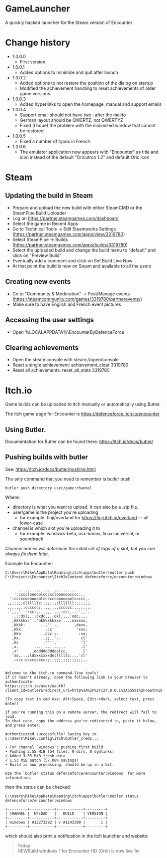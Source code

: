 ﻿# GameLauncher
A quickly hacked launcher for the Steam version of Encounter

# Change history
- 1.0.0.0 
  - First version  
- 1.0.0.1 
   - Added options to minimize and quit after launch  
- 1.0.0.2 
  - Added options to not restore the position of the dialog on startup  
  - Modified the achievement handling to reset achievements of older game versions  
- 1.0.0.3
  - Added hyperlinks to open the homepage, manual and support emails  
- 1.0.0.4
  - Support email should not have two : after the mailto  
  - German layout should be QWERTZ, not QWERTYZ  
  - Fixed (I hope) the problem with the minimized window that cannot be restored
- 1.0.0.5
  - Fixed a number of typos in French
- 1.0.0.6
  - The emulator application now appears with "Encounter" as title and icon instead of the default "Oricutron 1.2" and default Oric icon

# Steam 
## Updating the build in Steam
- Prepare and upload the new build with either SteamCMD or the SteamPipe Build Uploader
- Log on https://partner.steamgames.com/dashboard
- Select the game in Recent Apps
- Go to Technical Tools -> Edit Steamworks Settings (https://partner.steamgames.com/apps/view/3319780)
- Select SteamPipe -> Builds (https://partner.steamgames.com/apps/builds/3319780)
- Select the uploaded build and change the build menu to "default" and click on "Preview Build"
- Eventually add a comment and click on Set Build Live Now
- At that point the build is now on Steam and available to all the users

## Creating new events
- Go to "Community & Moderation" -> Post/Manage events (https://steamcommunity.com/games/3319780/partnerevents/)
- Make sure to have English and French event pictures

## Accessing the user settings
- Open %LOCALAPPDATA%\EncounterByDefenceForce

## Clearing achievements
- Open the steam console with steam://open/console
- Reset a single achievement: achievement_clear 3319780 <achievement name> 
- Reset all achievements: reset_all_stats 3319780 


# Itch.io
Game builds can be uploaded to itch manually or automatically using Butler.

The itch game page for Encounter is https://defenceforce.itch.io/encounter


## Using Butler.
Documentation for Butler can be found there: https://itch.io/docs/butler/

## Pushing builds with butler
See: https://itch.io/docs/butler/pushing.html

The only command that you need to remember is butler push
```
butler push directory user/game:channel
```
Where:

- directory is what you want to upload. It can also be a .zip file.  
- user/game is the project you're uploading  
  - for example: finji/overland for https://finji.itch.io/overland — all lower-case  
- channel is which slot you're uploading it to
  - for example: windows-beta, osx-bonus, linux-universal, or soundtrack
	
*Channel names will determine the initial set of tags of a slot, but you can always fix them later.*


Example for Encounter:
```
C:\Users\Mike\AppData\Roaming\itch\apps\butler\butler push C:\Projects\Encounter\ItchIoContent defenceforce/encounter:windows


      ..........................
    ':cccclooooolcccccloooooocccc:,.
  ':cccccooooooolccccccooooooolccccc,.
 ,;;;;;;cllllllc:;;;;;;clllllll:;;;;;;.
 ,,,,,,,;cccccc;,,,,,,,,cccccc:,,,,,,,.
 .',,,'..':cc:,...,,,'...;cc:,...',,'.
   .,;:dxl;,;;cxdc,,,;okl;,,,:odc,,,.
   ,kkkkkx:'..'okkkkkkxxo'...;oxxxxx,
   ,kkkk:       ...''...       ,dxxx,
   ,kkk:          .:c'          'xxx;
   ,kko         .,ccc:;.         :xx;
   ,kx.         .,;;,,'..         cl'
   ,kc           .''''.           'l'
   ,x.       ..............       .l'
   ,x'      ,oddddddddoolcc,      .l'
   'xo,...;ldxxxxxxxdollllllc;...'cl'
   .:ccc:ccccccccc:;;;;;;;;;;;;;;;;,.


Welcome to the itch.io command-line tools!
If it hasn't already, open the following link in your browser to authenticate:
https://itch.io/user/oauth?client_id=butler&redirect_uri=http%3A%2F%2F127.0.0.1%3A55591%2Foauth%2Fcallback&response_type=token&scope=wharf

(To copy text in cmd.exe: Alt+Space, Edit->Mark, select text, press Enter)

If you're running this on a remote server, the redirect will fail to load.
In that case, copy the address you're redirected to, paste it below, and press enter.

Authenticated successfully! Saving key in C:\Users\Mike\.config\itch\butler_creds...

∙ For channel `windows`: pushing first build
∙ Pushing 3.55 MiB (54 files, 9 dirs, 0 symlinks)
√ Added 3.55 MiB fresh data
√ 1.53 MiB patch (57.08% savings)
∙ Build is now processing, should be up in a bit.

Use the `butler status defenceforce/encounter:windows` for more information.
```
then the status can be checked:
```
C:\Users\Mike\AppData\Roaming\itch\apps\butler\butler status defenceforce/encounter:windows

+---------+-----------+------------+---------+
| CHANNEL |  UPLOAD   |   BUILD    | VERSION |
+---------+-----------+------------+---------+
| windows | #12273292 | √ #1143390 |       1 |
+---------+-----------+------------+---------+

```

which should also print a notification in the itch launcher and website:

> Today   
> NEWBuild windows 1 for Encounter HD (Oric) is now live 1m


